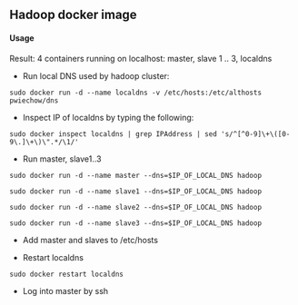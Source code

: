 ## Hadoop docker image

#### Usage

Result: 4 containers running on localhost: master, slave 1 .. 3, localdns

* Run local DNS used by hadoop cluster:

`sudo docker run -d --name localdns -v /etc/hosts:/etc/althosts pwiechow/dns`

* Inspect IP of localdns by typing the following:

`sudo docker inspect localdns | grep IPAddress | sed 's/^[^0-9]\+\([0-9\.]\+\)\".*/\1/'`

* Run master, slave1..3

`sudo docker run -d --name master --dns=$IP_OF_LOCAL_DNS hadoop`

`sudo docker run -d --name slave1 --dns=$IP_OF_LOCAL_DNS hadoop`

`sudo docker run -d --name slave2 --dns=$IP_OF_LOCAL_DNS hadoop`

`sudo docker run -d --name slave3 --dns=$IP_OF_LOCAL_DNS hadoop`

* Add master and slaves to /etc/hosts

* Restart localdns

`sudo docker restart localdns`

* Log into master by ssh
